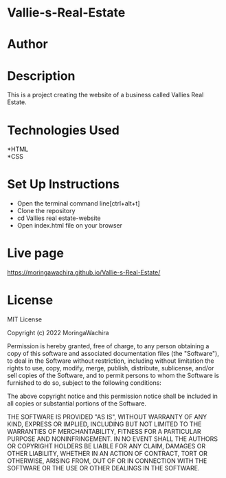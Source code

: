 # Vallie-s-Real-Estate
# Author

# Description
This is a project creating the website of a business called Vallies Real Estate.
# Technologies Used
*HTML<br>
*CSS
# Set Up Instructions
* Open the terminal command line[ctrl+alt+t]<br>
* Clone the repository<br>
* cd Vallies real estate-website<br>
* Open index.html file on your browser
# Live page
https://moringawachira.github.io/Vallie-s-Real-Estate/
# License
MIT License

Copyright (c) 2022 MoringaWachira

Permission is hereby granted, free of charge, to any person obtaining a copy
of this software and associated documentation files (the "Software"), to deal
in the Software without restriction, including without limitation the rights
to use, copy, modify, merge, publish, distribute, sublicense, and/or sell
copies of the Software, and to permit persons to whom the Software is
furnished to do so, subject to the following conditions:

The above copyright notice and this permission notice shall be included in all
copies or substantial portions of the Software.

THE SOFTWARE IS PROVIDED "AS IS", WITHOUT WARRANTY OF ANY KIND, EXPRESS OR
IMPLIED, INCLUDING BUT NOT LIMITED TO THE WARRANTIES OF MERCHANTABILITY,
FITNESS FOR A PARTICULAR PURPOSE AND NONINFRINGEMENT. IN NO EVENT SHALL THE
AUTHORS OR COPYRIGHT HOLDERS BE LIABLE FOR ANY CLAIM, DAMAGES OR OTHER
LIABILITY, WHETHER IN AN ACTION OF CONTRACT, TORT OR OTHERWISE, ARISING FROM,
OUT OF OR IN CONNECTION WITH THE SOFTWARE OR THE USE OR OTHER DEALINGS IN THE
SOFTWARE.
